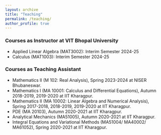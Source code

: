 ```yaml
---
layout: archive
title: "Teaching"
permalink: /teaching/
author_profile: true
---
```


<h3>Courses as Instructor at VIT Bhopal University</h3>

* Applied Linear Algebra (MAT3002): Interim Semester 2024-25
* Calculus (MAT1003): Interim Semester 2024-25

<h3>Courses as Teaching Assistant</h3>

*  Mathematics II (M 102: Real Analysis), Spring 2023-2024 at NISER Bhubaneswar.
*  Mathematics I (MA 10001: Calculus and Differential Equations), Autumn 2018-2019, 2019-2020 at IIT Kharagpur.
*  Mathematics II (MA 10002: Linear Algebra and Numerical Analysis), Spring 2017-2018, 2018-2019, 2019-2020 at IIT Kharagpur.
*  PDE (MA 20103), Autumn 2020-2021 at IIT Kharagpur.
*  Analytical Mechanics (MA51005), Autumn 2020-2021 at IIT Kharagpur.
*  Integral Equations and Variational Methods (MA51004/ MA40002/ MA61052), Spring 2020-2021 at IIT Kharagpur.

